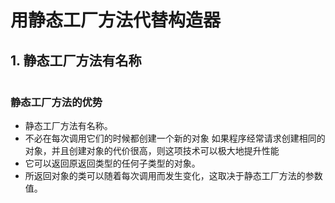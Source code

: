 # 用静态工厂方法代替构造器

## 1. 静态工厂方法有名称

~~~
~~~

### 静态工厂方法的优势

- 静态工厂方法有名称。
- 不必在每次调用它们的时候都创建一个新的对象
  如果程序经常请求创建相同的对象，并且创建对象的代价很高，则这项技术可以极大地提升性能
- 它可以返回原返回类型的任何子类型的对象。
- 所返回对象的类可以随着每次调用而发生变化，这取决于静态工厂方法的参数值。